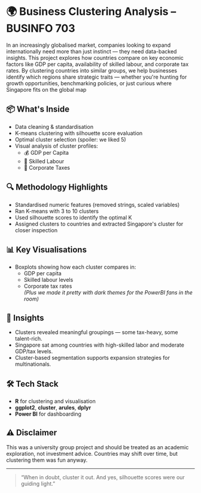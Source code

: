 # 🌍 Business Clustering Analysis – BUSINFO 703

In an increasingly globalised market, companies looking to expand internationally need more than just instinct — they need data-backed insights. This project explores how countries compare on key economic factors like GDP per capita, availability of skilled labour, and corporate tax rates. By clustering countries into similar groups, we help businesses identify which regions share strategic traits — whether you're hunting for growth opportunities, benchmarking policies, or just curious where Singapore fits on the global map

## 📦 What's Inside

- Data cleaning & standardisation
- K-means clustering with silhouette score evaluation
- Optimal cluster selection (spoiler: we liked 5)
- Visual analysis of cluster profiles:
  - 💰 GDP per Capita
  - 👷 Skilled Labour
  - 💼 Corporate Taxes

## 🔍 Methodology Highlights

- Standardised numeric features (removed strings, scaled variables)
- Ran K-means with 3 to 10 clusters
- Used silhouette scores to identify the optimal K
- Assigned clusters to countries and extracted Singapore's cluster for closer inspection

## 📊 Key Visualisations

- Boxplots showing how each cluster compares in:
  - GDP per capita
  - Skilled labour levels
  - Corporate tax rates  
  *(Plus we made it pretty with dark themes for the PowerBI fans in the room)*

## 🧠 Insights

- Clusters revealed meaningful groupings — some tax-heavy, some talent-rich.
- Singapore sat among countries with high-skilled labor and moderate GDP/tax levels.
- Cluster-based segmentation supports expansion strategies for multinationals.

## 🛠️ Tech Stack

- **R** for clustering and visualisation
- **ggplot2**, **cluster**, **arules**, **dplyr**
- **Power BI** for dashboarding

## ⚠️ Disclaimer

This was a university group project and should be treated as an academic exploration, not investment advice. Countries may shift over time, but clustering them was fun anyway.

---

> “When in doubt, cluster it out. And yes, silhouette scores were our guiding light.”  

